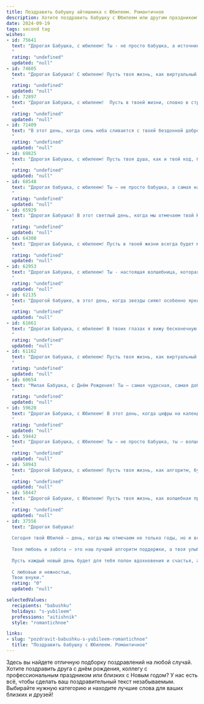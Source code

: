 ```yaml
---
title: Поздравить бабушку айтишника с Юбилеем. Романтичное
description: Хотите поздравить бабушку с Юбилеем или другим праздником? Наш ИИ создаст незабываемое поздравление, а вы обязательно выделитесь среди других.  
date: 2024-09-19
tags: second tag
wishes:
- id: 75641
  text: "Дорогая Бабушка, с юбилеем! Ты - не просто бабушка, а источник мудрости, тепла и любви!  Своим оптимизмом и жизнелюбием ты вдохновляешь всех вокруг. Пусть твой мир всегда будет полон радости, а каждый новый день приносит новые открытия и приятные сюрпризы.
  "
  rating: "undefined"
  updated: "null"
- id: 74605
  text: "Дорогая Бабушка! С юбилеем! Пусть твоя жизнь, как виртуальный мир, будет полна ярких красок, увлекательных приключений и бесконечных возможностей! Пусть каждый день дарит тебе новые открытия, а любовь и забота родных всегда согревают твоё сердце. ❤️
  "
  rating: "undefined"
  updated: "null"
- id: 72897
  text: "Дорогая Бабушка, с юбилеем!  Пусть в твоей жизни, словно в строках кода, будут только удачные комбинации событий, яркие, как пиксели на экране, эмоции, и бесконечный поток любви, теплый, как свет ламп на клавиатуре.
  "
  rating: "undefined"
  updated: "null"
- id: 71409
  text: "В этот день, когда синь неба сливается с твоей бездонной добротой, мы с любовью поздравляем тебя с юбилеем! Ты – не просто бабушка, ты – волшебница, которая  сотворила для нас мир, полный тепла, заботы и ласки. Твой светлый разум, как алгоритм, всегда ведет нас к вершинам, а душа – как код любви,  делает нас счастливее с каждым днем. Пусть твоя жизнь будет полна ярких событий, как линии кода в красивой программе,  и пусть каждый день будет наполнен радостью и любовью!
  "
  rating: "undefined"
  updated: "null"
- id: 69825
  text: "Дорогая Бабушка, с юбилеем! Пусть твоя душа, как и твой код, будет чистым, свободным от ошибок и  полна вдохновения. Пусть каждый день будет наполнен любовью, заботой и радостью, как самые красивые строки в твоем жизненном алгоритме. Счастья тебе, моя любимая!
  "
  rating: "undefined"
  updated: "null"
- id: 68548
  text: "Дорогая бабушка, с юбилеем! Ты — не просто бабушка, а самая настоящая волшебница, которая умеет превращать код в чудеса. Твоя любовь и забота — это самое ценное программное обеспечение, которое делает мою жизнь яркой и счастливой. Пусть каждый день будет наполнен радостью, а твоё здоровье будет крепким и стабильным, как самый надежный сервер!
  "
  rating: "undefined"
  updated: "null"
- id: 65929
  text: "Дорогая Бабушка! В этот светлый день, когда мы отмечаем твой Юбилей, хочется сказать тебе слова любви и благодарности. Твоя мудрость и доброта – неисчерпаемый источник тепла и света, твоя забота – крылья, которые всегда помогают летать. Пусть твоя жизнь будет такой же яркой и интересной, как мир информационных технологий, которым ты с такой страстью увлекаешься. С днем рождения, дорогая!
  "
  rating: "undefined"
  updated: "null"
- id: 64308
  text: "Дорогая Бабушка, с юбилеем! Пусть в твоей жизни всегда будет место для ярких красок, как в строках кода, которые ты пишешь с такой любовью. Твой оптимизм и жажда новых знаний – настоящая вдохновляющая история, которую ты пишешь каждый день. Желаю тебе здоровья, благополучия и долгих лет, полных любви, радости и творческого вдохновения.
  "
  rating: "undefined"
  updated: "null"
- id: 62953
  text: "Дорогая Бабушка, с юбилеем! Ты - настоящая волшебница, которая создает уют и тепло в нашей жизни.  Пусть твоя душа, подобно алгоритму, всегда работает безупречно, а сердце бьется в такт с ритмом вселенной. Желаю тебе крепкого здоровья, океана любви и бесконечного счастья!
  "
  rating: "undefined"
  updated: "null"
- id: 62135
  text: "Дорогой бабушке, в этот день, когда звезды сияют особенно ярко, и все вокруг пропитано любовью, я хочу поздравить тебя с юбилеем! Ты, моя милая бабушка, как таинственная и мудрая волшебница, которая всегда дарит тепло и заботу. Пусть твоя жизнь будет полна свежих идей, как алгоритм, написанный лучшим программистом! Желаю тебе крепкого здоровья, чтобы ты могла  радоваться жизни и успехам своих родных! С юбилеем, дорогая бабушка!
  "
  rating: "undefined"
  updated: "null"
- id: 61661
  text: "Дорогая Бабушка, с юбилеем! В твоих глазах я вижу бесконечную любовь и заботу, в твоих руках - волшебство, создающее уют, а в твоем сердце - мудрость, которая освещает путь. Ты – не просто бабушка, ты – символ крепкой семьи, надежной опоры и бесконечной любви. Пусть твоя жизнь будет наполнена теплыми мгновениями, а душа –  радостью, как в день, когда ты узнала об этом мире. С Днем рождения, любимая!
  "
  rating: "undefined"
  updated: "null"
- id: 61162
  text: "Дорогая бабушка, с юбилеем! Пусть твоя жизнь, как виртуальный мир, будет полна ярких красок, интересных событий и бесконечных возможностей!  Ты - вдохновляющая душа, которая всегда знает, как сделать мир лучше, как в реальности, так и в цифровом пространстве.  Желаю тебе здоровья, счастья и чтобы твоя любовь, как сильный Wi-Fi сигнал, всегда была рядом!
  "
  rating: "undefined"
  updated: "null"
- id: 60654
  text: "Милая Бабушка, с Днём Рождения! Ты – самая чудесная, самая добрая, самая любимая! Пусть твой возраст – это не цифра, а источник мудрости, а твоя душа – всегда остаётся молодой и прекрасной, как волшебный код, который ты создаешь своими руками. С любовью, твои близкие.
  "
  rating: "undefined"
  updated: "null"
- id: 59620
  text: "Дорогая Бабушка, с Юбилеем! В этот день, когда цифры на календаре складываются в волшебную дату, мы все желаем тебе океан любви, крепкого здоровья и бесконечного счастья. Твой талант и профессионализм в сфере IT всегда вдохновляли, а ты сама – пример мудрости и оптимизма. Спасибо за твою заботу и нежность, за теплые слова и мудрые советы. Пусть твоя жизнь будет яркой и полной новых приключений!
  "
  rating: "undefined"
  updated: "null"
- id: 59442
  text: "Дорогая Бабушка, с Юбилеем! Ты – не просто бабушка, ты – волшебница, которая умеет создавать уют и тепло в каждом уголке нашей жизни. Своей мудростью, заботой и бесконечной любовью ты даришь нам крылья, чтобы мы могли парить в небе цифровых технологий, как настоящие айтишники! Желаю тебе крепкого здоровья, светлых радостей и бесконечного счастья!
  "
  rating: "undefined"
  updated: "null"
- id: 58943
  text: "Дорогой Бабушка, с юбилеем! Пусть твоя жизнь, как алгоритм, будет полна оптимистичных циклов, а каждый новый день – это вызов, который ты с легкостью преодолеешь! Пусть любовь твоих близких будет самым мощным процессором, а здоровье – самым стабильным соединением!
  "
  rating: "undefined"
  updated: "null"
- id: 58447
  text: "Дорогой Бабушке, с Юбилеем! Пусть твоя жизнь, как волшебная программа, будет полна ярких событий,  красивых строк и бесконечных счастливых обновлений. Ты – наша героиня, программист чудес, и мы безмерно гордимся твоим талантом создавать  самое ценное - любовь и  счастье.
  "
  rating: "undefined"
  updated: "null"
- id: 37556
  text: "Дорогая бабушка!
  
  Сегодня твой Юбилей — день, когда мы отмечаем не только годы, но и все те светлые моменты, которые ты принесла в нашу жизнь. Ты — как мудрый айтишник, который всегда находит оптимальное решение в любой ситуации, прокладывая дорогу к счастью и уюту.
  
  Твоя любовь и забота — это наш лучший алгоритм поддержки, а твоя улыбка — самый надежный код, который делает наш мир ярче. Мы восхищаемся твоей силой и мудростью, которые ты передаешь из поколения в поколение, словно настоящая легенда в бескрайних просторах интернета.
  
  Пусть каждый новый день будет для тебя полон вдохновения и счастья, а сердце наполняется благими эмоциями и тёплыми воспоминаниями. Желаем тебе здоровья, радости и много-много любви, как в лучших романтичных историях!
  
  С любовью и нежностью,
  Твои внуки."
  rating: "0"
  updated: "null"

selectedValues:
  recipients: "babushku"
  holidays: "s-yubileem"
  professions: "aitishnik"
  style: "romantichnoe"

links:
- slug: "pozdravit-babushku-s-yubileem-romantichnoe"
  title: "Поздравить бабушку с Юбилеем. Романтичное"
---
```


Здесь вы найдете отличную подборку поздравлений на любой случай. 
Хотите поздравить друга с днём рождения, коллегу с профессиональным праздником или близких с Новым годом? У нас есть всё, чтобы сделать ваш поздравительный текст незабываемым. Выбирайте нужную категорию и находите лучшие слова для ваших близких и друзей!
